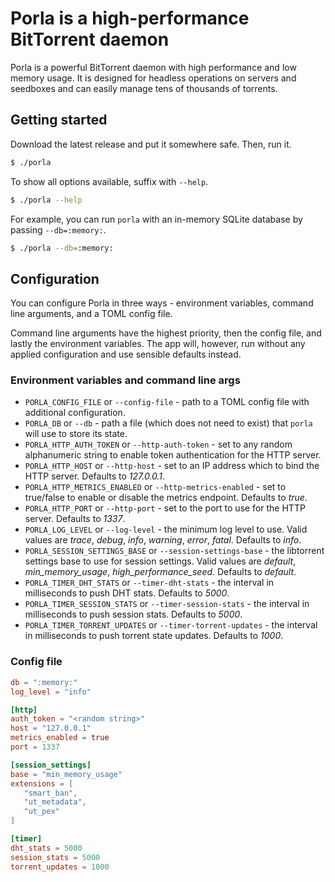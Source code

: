 # Porla is a high-performance BitTorrent daemon

Porla is a powerful BitTorrent daemon with high performance and low memory
usage. It is designed for headless operations on servers and seedboxes and can
easily manage tens of thousands of torrents.


## Getting started

Download the latest release and put it somewhere safe. Then, run it.

```sh
$ ./porla
```

To show all options available, suffix with `--help`.

```sh
$ ./porla --help
```

For example, you can run `porla` with an in-memory SQLite database by passing
`--db=:memory:`.

```sh
$ ./porla --db=:memory:
```

## Configuration

You can configure Porla in three ways - environment variables, command line
arguments, and a TOML config file.

Command line arguments have the highest priority, then the config file, and
lastly the environment variables. The app will, however, run without any applied
configuration and use sensible defaults instead.

### Environment variables and command line args

 * `PORLA_CONFIG_FILE` or `--config-file` - path to a TOML config file with
   additional configuration.
 * `PORLA_DB` or `--db` - path a file (which does not need to exist) that `porla`
   will use to store its state.
 * `PORLA_HTTP_AUTH_TOKEN` or `--http-auth-token` - set to any random alphanumeric
   string to enable token authentication for the HTTP server.
 * `PORLA_HTTP_HOST` or `--http-host` - set to an IP address which to bind the HTTP
   server. Defaults to _127.0.0.1_.
 * `PORLA_HTTP_METRICS_ENABLED` or `--http-metrics-enabled` - set to true/false to
   enable or disable the metrics endpoint. Defaults to _true_.
 * `PORLA_HTTP_PORT` or `--http-port` - set to the port to use for the HTTP server.
   Defaults to _1337_.
 * `PORLA_LOG_LEVEL` or `--log-level` - the minimum log level to use. Valid values
   are _trace_, _debug_, _info_, _warning_, _error_, _fatal_. Defaults to _info_.
 * `PORLA_SESSION_SETTINGS_BASE` or `--session-settings-base` - the libtorrent
   settings base to use for session settings. Valid values are _default_,
   _min\_memory\_usage_, _high\_performance\_seed_. Defaults to _default_.
 * `PORLA_TIMER_DHT_STATS` or `--timer-dht-stats` - the interval in milliseconds
   to push DHT stats. Defaults to _5000_.
 * `PORLA_TIMER_SESSION_STATS` or `--timer-session-stats` - the interval in
   milliseconds to push session stats. Defaults to _5000_.
 * `PORLA_TIMER_TORRENT_UPDATES` or `--timer-torrent-updates` - the interval in
   milliseconds to push torrent state updates. Defaults to _1000_.

### Config file

```toml
db = ":memory:"
log_level = "info"

[http]
auth_token = "<random string>"
host = "127.0.0.1"
metrics_enabled = true
port = 1337

[session_settings]
base = "min_memory_usage"
extensions = [
   "smart_ban",
   "ut_metadata",
   "ut_pex"
]

[timer]
dht_stats = 5000
session_stats = 5000
torrent_updates = 1000
```
